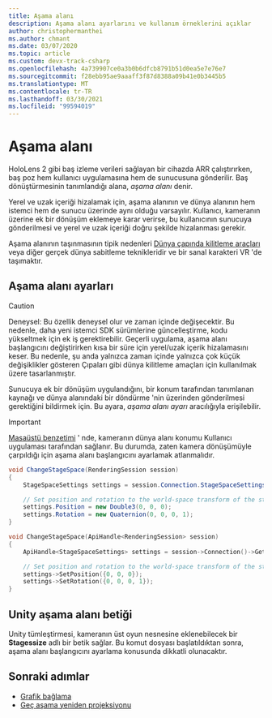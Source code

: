 ```yaml
---
title: Aşama alanı
description: Aşama alanı ayarlarını ve kullanım örneklerini açıklar
author: christophermanthei
ms.author: chmant
ms.date: 03/07/2020
ms.topic: article
ms.custom: devx-track-csharp
ms.openlocfilehash: 4a739907ce0a3b0b6dfcb8791b51d0ea5e7e76e7
ms.sourcegitcommit: f28ebb95ae9aaaff3f87d8388a09b41e0b3445b5
ms.translationtype: MT
ms.contentlocale: tr-TR
ms.lasthandoff: 03/30/2021
ms.locfileid: "99594019"
---
```

# <a name="stage-space"></a>Aşama alanı

HoloLens 2 gibi baş izleme verileri sağlayan bir cihazda ARR çalıştırırken, baş poz hem kullanıcı uygulamasına hem de sunucusuna gönderilir. Baş dönüştürmesinin tanımlandığı alana, *aşama alanı* denir.

Yerel ve uzak içeriği hizalamak için, aşama alanının ve dünya alanının hem istemci hem de sunucu üzerinde aynı olduğu varsayılır. Kullanıcı, kameranın üzerine ek bir dönüşüm eklemeye karar verirse, bu kullanıcının sunucuya gönderilmesi ve yerel ve uzak içeriği doğru şekilde hizalanması gerekir.

Aşama alanının taşınmasının tipik nedenleri [Dünya çapında kilitleme araçları](https://microsoft.github.io/MixedReality-WorldLockingTools-Unity/README.html) veya diğer gerçek dünya sabitleme teknikleridir ve bir sanal karakteri VR 'de taşımaktır.

## <a name="stage-space-settings"></a>Aşama alanı ayarları

> [!CAUTION]
> Deneysel: Bu özellik deneysel olur ve zaman içinde değişecektir. Bu nedenle, daha yeni istemci SDK sürümlerine güncelleştirme, kodu yükseltmek için ek iş gerektirebilir. Geçerli uygulama, aşama alanı başlangıcını değiştirirken kısa bir süre için yerel/uzak içerik hizalamasını keser.
Bu nedenle, şu anda yalnızca zaman içinde yalnızca çok küçük değişiklikler gösteren Çıpaları gibi dünya kilitleme amaçları için kullanılmak üzere tasarlanmıştır.

Sunucuya ek bir dönüşüm uygulandığını, bir konum tarafından tanımlanan kaynağı ve dünya alanındaki bir döndürme 'nin üzerinden gönderilmesi gerektiğini bildirmek için. Bu ayara, *aşama alanı ayarı* aracılığıyla erişilebilir.

> [!IMPORTANT]
> [Masaüstü benzetimi](../../concepts/graphics-bindings.md) ' nde, kameranın dünya alanı konumu Kullanıcı uygulaması tarafından sağlanır. Bu durumda, zaten kamera dönüşümüyle çarpıldığı için aşama alanı başlangıcını ayarlamak atlanmalıdır.

```cs
void ChangeStageSpace(RenderingSession session)
{
    StageSpaceSettings settings = session.Connection.StageSpaceSettings;

    // Set position and rotation to the world-space transform of the stage space.
    settings.Position = new Double3(0, 0, 0);
    settings.Rotation = new Quaternion(0, 0, 0, 1);
}
```

```cpp
void ChangeStageSpace(ApiHandle<RenderingSession> session)
{
    ApiHandle<StageSpaceSettings> settings = session->Connection()->GetStageSpaceSettings();

    // Set position and rotation to the world-space transform of the stage space.
    settings->SetPosition({0, 0, 0});
    settings->SetRotation({0, 0, 0, 1});
}
```

## <a name="unity-stage-space-script"></a>Unity aşama alanı betiği

Unity tümleştirmesi, kameranın üst oyun nesnesine eklenebilecek bir **Stagessize** adlı bir betik sağlar. Bu komut dosyası başlatıldıktan sonra, aşama alanı başlangıcını ayarlama konusunda dikkatli olunacaktır.

## <a name="next-steps"></a>Sonraki adımlar

* [Grafik bağlama](../../concepts/graphics-bindings.md)
* [Geç aşama yeniden projeksiyonu](late-stage-reprojection.md)
